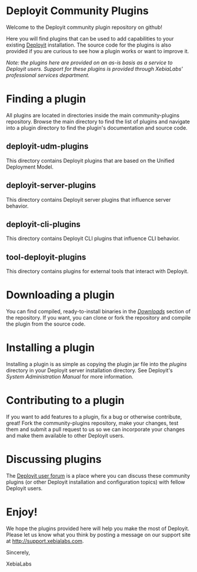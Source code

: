 # Deployit Community Plugins #

Welcome to the Deployit community plugin repository on github!

Here you will find plugins that can be used to add capabilities to your existing [Deployit](http://www.xebialabs.com/tour) installation. The source code
for the plugins is also provided if you are curious to see how a plugin works or want to improve it.

_Note: the plugins here are provided on an as-is basis as a service to Deployit users. Support for these plugins is provided through
XebiaLabs' professional services department._

# Finding a plugin

All plugins are located in directories inside the main community-plugins repository. Browse the main directory to find
the list of plugins and navigate into a plugin directory to find the plugin's documentation and source code.

## deployit-udm-plugins

This directory contains Deployit plugins that are based on the Unified Deployment Model.

## deployit-server-plugins

This directory contains Deployit server plugins that influence server behavior.

## deployit-cli-plugins

This directory contains Deployit CLI plugins that influence CLI behavior.

## tool-deployit-plugins

This directory contains plugins for external tools that interact with Deployit.

# Downloading a plugin

You can find compiled, ready-to-install binaries in the [_Downloads_](https://github.com/xebialabs/community-plugins/downloads) section of the repository. If you want, you can clone
or fork the repository and compile the plugin from the source code.

# Installing a plugin

Installing a plugin is as simple as copying the plugin jar file into the _plugins_ directory in your Deployit server
installation directory. See Deployit's *System Administration Manual* for more information.

# Contributing to a plugin

If you want to add features to a plugin, fix a bug or otherwise contribute, great! Fork the community-plugins repository,
make your changes, test them and submit a pull request to us so we can incorporate your changes and make them available
to other Deployit users.

# Discussing plugins

The [Deployit user forum](http://support.xebialabs.com/forums/20273366-deployit-users) is a place where you can discuss these community plugins (or other Deployit installation and configuration topics) with fellow Deployit users.

# Enjoy!

We hope the plugins provided here will help you make the most of Deployit. Please let us know what you think by posting a 
message on our support site at http://support.xebialabs.com.

Sincerely,

XebiaLabs
